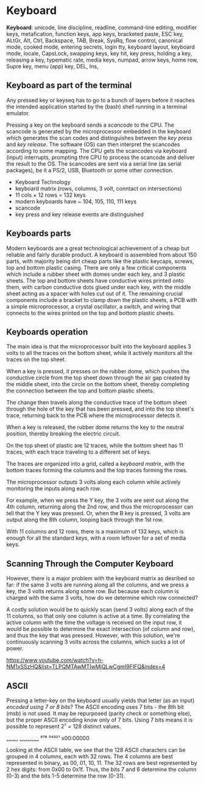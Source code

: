 # Keyboard

**Keyboard**: unicode, line discipline, readline, command-line editing, modifier keys, metafication, function keys, app keys, bracketed paste, ESC key, ALtGr, Alt, Ctrl, Backspace, TAB, Break, SysRq, flow control, canonical mode, cooked mode, entering secrets, login tty, keyboard layout, keyboard mode, locale, CapsLock, swapping keys, key hit, key press, holding a key, releasing a key, typematic rate, media keys, numpad, arrow keys, home row, Supre key, menu (app) key, DEL, Ins, 


## Keyboard as part of the terminal

Any pressed key or keyseq has to go to a bunch of layers before it reaches the intended application started by the (bash) shell running in a terminal emulator.

Pressing a key on the keyboard sends a *scancode* to the CPU. The scancode is generated by the microprocessor embedded in the keyboard which generates the scan codes and distinguishes between the *key press* and *key release*. The software (OS) can then interpret the scancodes according to some mapping. The CPU gets the scancodes via keyboard (input) interrupts, prompting thre CPU to process the scancode and deliver the result to the OS. The scancodes are sent via a serial line (as serial packages), be it a PS/2, USB, Bluetooth or some other connection.

- Keyboard Technology
- keyboard matrix (rows, columns, 3 volt, conntact on intersections)
- 11 cols × 12 rows = 132 keys
- modern keyboards have ~ 104, 105, 110, 111 keys
- scancode
- key press and key release events are distinguished

## Keyboards parts

Modern keyboards are a great technological achievement of a cheap but reliable and fairly durable product. A keyboard is assembled from about 150 parts, with majority being dirt cheap parts like the plastic keycaps, screws, top and bottom plastic casing. There are only a few critical components which include a rubber sheet with domes under each key, and 3 plastic sheets. The top and bottom sheets have conductive wires printed onto them, with carbon conductive dots glued under each key, with the middle sheet acting as a spacer with holes cut out of it. The remaining crucial components include a bracket to clamp down the plastic sheets, a PCB with a simple microprocessor, a crystal oscillator, a switch, and wiring that connects to the wires printed on the top and bottom plastic sheets.

## Keyboards operation

The main idea is that the microprocessor built into the keyboard applies 3 volts to all the traces on the bottom sheet, while it actively monitors all the traces on the top sheet.

When a key is pressed, it presses on the rubber dome, which pushes the conductive circle from the top sheet down through the air gap created by the middle sheet, into the circle on the bottom sheet, thereby completing the connection between the top and bottom plastic sheets.

The change then travels along the conductive trace of the bottom sheet through the hole of the key that has been pressed, and into the top sheet's trace, returning back to the PCB where the microprocessor detects it.

When a key is released, the rubber dome returns the key to the neutral position, thereby breaking the electric circuit.

On the top sheet of plastic are 12 traces, while the bottom sheet has 11 traces, with each trace traveling to a different set of keys.

The traces are organized into a grid, called a *keyboard matrix*, with the bottom traces forming the columns and the top traces forming the rows.

The microprocessor outputs 3 volts along each column while actively monitoring the inputs along each row.

For example, when we press the Y key, the 3 volts are sent out along the 4th column, returning along the 2nd row, and thus the microprocessor can tell that the Y key was pressed. Or, when the B key is pressed, 3 volts are output along  the 8th column, looping back through the 1st row.

With 11 columns and 12 rows, there is a maximum of 132 keys, which is enough for all the standard keys, with a room leftover for a set of media keys.

## Scanning Through the Computer Keyboard

However, there is a major problem with the keyboard matrix as desribed so far: if the same 3 volts are running along all the columns, and we press a key, the 3 volts returns along some row. But because each column is charged with the same 3 volts, how do we determine which row connected?

A costly solution would be to quickly scan (send 3 volts) along each of the 11 columns, so that only one column is active at a time. By correlating the active column with the time the voltage is received on the input row, it would be possible to determine the exact intersection (of column and row), and thus the key that was pressed. However, with this solution, we're continuously scanning 3 volts across the columns, which sucks a lot of power.

https://www.youtube.com/watch?v=h-NM1xSSzHQ&list=TLPQMTAwMTIwMjQLwCgmI9FIFQ&index=4



## ASCII
Pressing a letter-key on the keyboard usually yields that letter (as an input) *encoded using 7 or 8 bits*? The ASCII encoding uses 7 bits - the 8th bit (msb) is not used. It may be repurposed (parity check or something else), but the proper ASCII encoding know only of 7 bits. Using 7 bits means it is possible to represent 2⁷ = 128 distinct values.

␣␣␣ ␣␣␣␣␣
⁸⁷⁶ ⁵⁴³²¹
x00:00000

Looking at the ASCII table, we see that the 128 ASCII characters can be grouped in 4 columns, each with 32 rows. The 4 columns are best represented in binary, as 00, 01, 10, 11. The 32 rows are best represented by 2 hex digits: from 0x00 to 0x1f. Thus, the bits 7 and 6 determine the column (0-3) and the bits 1-5 determine the row (0-31).
